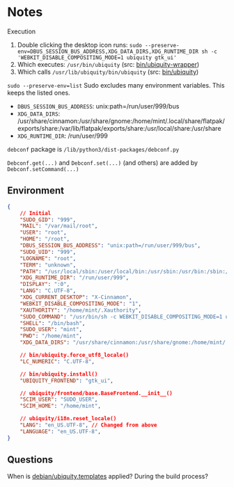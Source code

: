 # Notes

Execution

1. Double clicking the desktop icon runs: `sudo --preserve-env=DBUS_SESSION_BUS_ADDRESS,XDG_DATA_DIRS,XDG_RUNTIME_DIR sh -c 'WEBKIT_DISABLE_COMPOSITING_MODE=1 ubiquity gtk_ui'`
2. Which executes: `/usr/bin/ubiquity` (src: [bin/ubiquity-wrapper](bin/ubiquity-wrapper))
3. Which calls `/usr/lib/ubiquity/bin/ubiquity` (src: [bin/ubiquity](bin/ubiquity))

`sudo --preserve-env=list` Sudo excludes many environment variables. This keeps the listed ones.

* `DBUS_SESSION_BUS_ADDRESS`: unix:path=/run/user/999/bus
* `XDG_DATA_DIRS`: /usr/share/cinnamon:/usr/share/gnome:/home/mint/.local/share/flatpak/exports/share:/var/lib/flatpak/exports/share:/usr/local/share:/usr/share
* `XDG_RUNTIME_DIR`: /run/user/999

`debconf` package is `/lib/python3/dist-packages/debconf.py`

`Debconf.get(...)` and `Debconf.set(...)` (and others) are added by `Debconf.setCommand(...)`

## Environment

```json
{
    // Initial
    "SUDO_GID": "999",
    "MAIL": "/var/mail/root",
    "USER": "root",
    "HOME": "/root",
    "DBUS_SESSION_BUS_ADDRESS": "unix:path=/run/user/999/bus",
    "SUDO_UID": "999",
    "LOGNAME": "root",
    "TERM": "unknown",
    "PATH": "/usr/local/sbin:/user/local/bin:/usr/sbin:/usr/bin:/sbin:/bin:/snap/bin",
    "XDG_RUNTIME_DIR": "/run/user/999",
    "DISPLAY": ":0",
    "LANG": "C.UTF-8",
    "XDG_CURRENT_DESKTOP": "X-Cinnamon",
    "WEBKIT_DISABLE_COMPOSITING_MODE": "1",
    "XAUTHORITY": "/home/mint/.Xauthority",
    "SUDO_COMMAND": "/usr/bin/sh -c WEBKIT_DISABLE_COMPOSITING_MODE=1 ubiquity gtk_ui",
    "SHELL": "/bin/bash",
    "SUDO_USER": "mint",
    "PWD": "/home/mint",
    "XDG_DATA_DIRS": "/usr/share/cinnamon:/usr/share/gnome:/home/mint/.local/share/flatpak/exports/share:/var/lib/flatpak/exports/share:/usr/local/share:/usr/share",

    // bin/ubiquity.force_utf8_locale()
    "LC_NUMERIC": "C.UTF-8",

    // bin/ubiquity.install()
    "UBIQUITY_FRONTEND": "gtk_ui",

    // ubiquity/frontend/base.BaseFrontend.__init__()
    "SCIM_USER": "SUDO_USER",
    "SCIM_HOME": "/home/mint",

    // ubiquity/i18n.reset_locale()
    "LANG": "en_US.UTF-8", // Changed from above
    "LANGUAGE": "en_US.UTF-8",
}
```

## Questions

When is [debian/ubiquity.templates](debian/ubiquity.templates) applied? During the build process?
